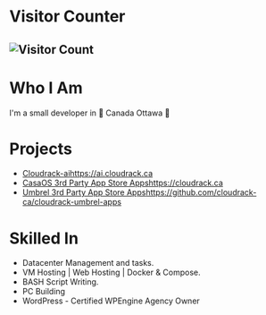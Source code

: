 # Visitor Counter 
![Visitor Count](https://profile-counter.glitch.me/cloudrack-ca/count.svg)
---

# Who I Am
I'm a small developer in 🍁 Canada Ottawa 🍁 

# Projects
- [Cloudrack-ai](https://ai.cloudrack.ca)https://ai.cloudrack.ca
- [CasaOS 3rd Party App Store Apps](https://cloudrack.ca)https://cloudrack.ca
- [Umbrel 3rd Party App Store Apps](https://github.com/cloudrack-ca/cloudrack-umbrel-apps)https://github.com/cloudrack-ca/cloudrack-umbrel-apps

# Skilled In
- Datacenter Management and tasks.
- VM Hosting | Web Hosting | Docker & Compose.
- BASH Script Writing.
- PC Building
- WordPress - Certified WPEngine Agency Owner
